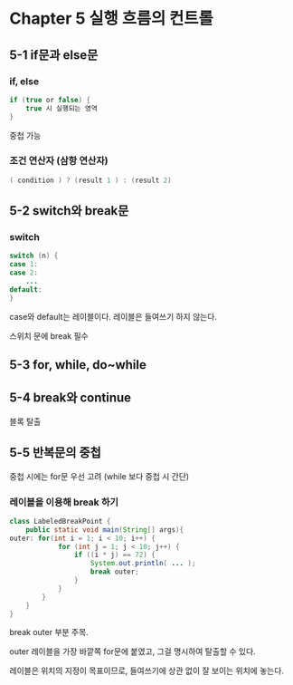 # Chapter 5 실행 흐름의 컨트롤

## 5-1 if문과 else문

### if, else

```java
if (true or false) {
    true 시 실행되는 영역 
}
```

중첩 가능 

### 조건 연산자 (삼항 연산자)

```java
( condition ) ? (result 1 ) : (result 2)
```



## 5-2 switch와 break문

### switch

```java
switch (n) {
case 1:
case 2:
    ...
default:
}
```

case와 default는 레이블이다. 레이블은 들여쓰기 하지 않는다.

스위치 문에 break 필수

## 5-3 for, while, do~while

## 5-4 break와 continue

블록 탈출

## 5-5 반복문의 중첩

중첩 시에는 for문 우선 고려 (while 보다 중첩 시 간단)

### 레이블을 이용해 break 하기

```java
class LabeledBreakPoint {
    public static void main(String[] args){
outer: for(int i = 1; i < 10; i++) {
    		for (int j = 1; j < 10; j++) {
                if ((i * j) == 72) {
                    System.out.println( ... );
                    break outer;
                }
            }
		}
    }
}
```

break outer 부분 주목. 

outer 레이블을 가장 바깥쪽 for문에 붙였고, 그걸 명시하여 탈출할 수 있다.

레이블은 위치의 지정이 목표이므로, 들여쓰기에 상관 없이 잘 보이는 위치에 놓는다. 
